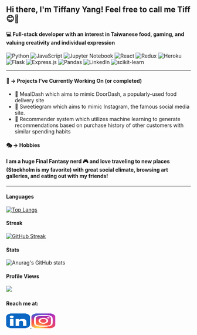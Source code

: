 ## Hi there, I'm Tiffany Yang! Feel free to call me Tiff :blush:👋
#### :computer: Full-stack developer with an interest in Taiwanese food, gaming, and valuing creativity and individual expression

![Python](https://img.shields.io/badge/python-3670A0?style=for-the-badge&logo=python&logoColor=ffdd54) ![JavaScript](https://img.shields.io/badge/javascript-%23323330.svg?style=for-the-badge&logo=javascript&logoColor=%23F7DF1E) ![Jupyter Notebook](https://img.shields.io/badge/jupyter-%23FA0F00.svg?style=for-the-badge&logo=jupyter&logoColor=white) ![React](https://img.shields.io/badge/react-%2320232a.svg?style=for-the-badge&logo=react&logoColor=%2361DAFB) ![Redux](https://img.shields.io/badge/redux-%23593d88.svg?style=for-the-badge&logo=redux&logoColor=white) 	![Heroku](https://img.shields.io/badge/heroku-%23430098.svg?style=for-the-badge&logo=heroku&logoColor=white) ![Flask](https://img.shields.io/badge/flask-%23000.svg?style=for-the-badge&logo=flask&logoColor=white) ![Express.js](https://img.shields.io/badge/express.js-%23404d59.svg?style=for-the-badge&logo=express&logoColor=%2361DAFB) ![Pandas](https://img.shields.io/badge/pandas-%23150458.svg?style=for-the-badge&logo=pandas&logoColor=white)
![LinkedIn](https://img.shields.io/badge/linkedin-%230077B5.svg?style=for-the-badge&logo=linkedin&logoColor=white) ![scikit-learn](https://img.shields.io/badge/scikit--learn-%23F7931E.svg?style=for-the-badge&logo=scikit-learn&logoColor=white)

-------------------------------------------------------------------------------
#### 🔭 -> Projects I've Currently Working On (or completed)
* :curry: MealDash which aims to mimic DoorDash, a popularly-used food delivery site
* :cake: Sweetiegram which aims to mimic Instagram, the famous social media site.
* :cherries: Recommender system which utilizes machine learning to generate recommendations based on purchase history of other customers with similar spending habits

#### :performing_arts: -> Hobbies
#### I am a huge Final Fantasy nerd :video_game: and love traveling to new places (Stockholm is my favorite) with great social climate, browsing art galleries, and eating out with my friends!
--------------------------------------------------------------------------------

#### Languages
[![Top Langs](https://github-readme-stats.vercel.app/api/top-langs/?username=tyang2015&layout=compact)](https://github.com/anuraghazra/github-readme-stats)

#### Streak
[![GitHub Streak](https://streak-stats.demolab.com/?user=tyang2015)](https://git.io/streak-stats)


#### Stats
![Anurag's GitHub stats](https://github-readme-stats.vercel.app/api?username=tyang2015&count_private=true&show_icons=true&theme=tokyonight)

#### Profile Views
![](https://komarev.com/ghpvc/?username=tyang2015&color=orange)

#### Reach me at: 
<a href="https://www.linkedin.com/in/tiffany-yang-373140133/">
  <img src="https://github.com/tandpfun/skill-icons/blob/main/icons/LinkedIn.svg" height="40" width="65"/>
</a>
<a href="https://www.facebook.com/katgirlty"> 
  <img src="https://github.com/tandpfun/skill-icons/blob/main/icons/Instagram.svg" height="40" width="65"/>
</a>


<!--
- 🔭 I’m currently working on ...
- 🌱 I’m currently learning ...
- 👯 I’m looking to collaborate on ...
- 🤔 I’m looking for help with ...
- 💬 Ask me about ...
- 📫 How to reach me: ...
- 😄 Pronouns: ...
- ⚡ Fun fact: ...
-->
